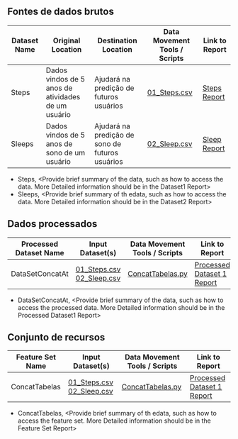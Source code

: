 ## Fontes de dados brutos

| Dataset Name | Original Location | Destination Location | Data Movement Tools / Scripts | Link to Report  |
|--------------|-------------------|----------------------|-------------------------------|-----------------|
| Steps    | Dados vindos de 5 anos de atividades de um usuário | Ajudará na predição de futuros usuários | [01_Steps.csv](/Data/Raw/01_Steps.csv) | [Steps Report](/Docs/DataReport/) |
| Sleeps    | Dados vindos de 5 anos de sono de um usuário | Ajudará na predição de sono de futuros usuários | [02_Sleep.csv](/Data/Raw/01_Sleep.csv) | [Sleep Report](/Docs/DataReport) |

- Steps, <Provide brief summary of the data, such as how to access the data. More Detailed information should be in the Dataset1 Report>
- Sleeps, <Provide brief summary of th edata, such as how to access the data. More Detailed information should be in the Dataset2 Report>

## Dados processados

| Processed Dataset Name | Input Dataset(s) | Data Movement Tools / Scripts | Link to Report  |
|------------------------|------------------|-------------------------------|-----------------|
| DataSetConcatAt | [01_Steps.csv](/Data/Raw/01_Steps.csv) [02_Sleep.csv](/Data/Raw/01_Sleep.csv) | [ConcatTabelas.py](/Code/DataPrep/ConcatTabelas.py) | [Processed Dataset 1 Report](/Docs/DataReport/) |

- DataSetConcatAt, <Provide brief summary of the data, such as how to access the processed data. More Detailed information should be in the Processed Dataset1 Report>

## Conjunto de recursos

| Feature Set Name | Input Dataset(s) | Data Movement Tools / Scripts | Link to Report  |
|------------------|------------------|-------------------------------|-----------------|
| ConcatTabelas | [01_Steps.csv](/Data/Raw/01_Steps.csv) [02_Sleep.csv](/Data/Raw/01_Sleep.csv) | [ConcatTabelas.py](/Code/DataPrep/ConcatTabelas.py) | [Processed Dataset 1 Report](/Docs/DataReport/) |

- ConcatTabelas, <Provide brief summary of th edata, such as how to access the feature set. More Detailed information should be in the Feature Set Report>
